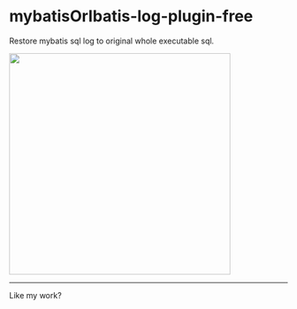 # mybatisOrIbatis-log-plugin-free

Restore mybatis sql log to original whole executable sql.

<img width="400" src="https://blog.starxg.com/img/2021/10/1-2-2.png"  alt=""/>

---

Like my work?

[//]: # ([![ko-fi]&#40;https://www.ko-fi.com/img/donate_sm.png&#41;]&#40;https://ko-fi.com/huangxingguang&#41;)
